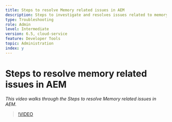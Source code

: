 ```yaml
---
title: Steps to resolve Memory related issues in AEM
description: Steps to investigate and resolves issues related to memory
type: Troubleshooting
role: Admin
level: Intermediate
version: 6.5, cloud-service
feature: Developer Tools
topic: Administration
index: y
---
```

# Steps to resolve memory related issues in AEM

*This video walks through the Steps to resolve Memory related issues in AEM.*

>[!VIDEO](https://video.tv.adobe.com/v/335473?quality=9&learn=on)